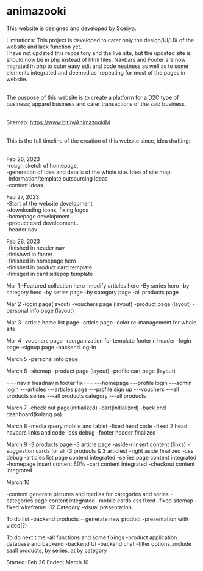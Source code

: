 # animazooki<br />

This website is designed and developed by Sceiiya.<br />

Limitations: This project is developed to cater only the design/UI/UX of the website and lack function yet.<br />
I have not updated this repository and the live site, but the updated site is should now be in php instead of html files. Navbars and Footer are now migrated in php to cater easy edit and code neatness as well as to some elements integrated and deemed as 'repeating for most of the pages in website.<br /><br />

The puspose of this website is to create a platform for a D2C type of business; apparel business and cater transactions of the said business.<br /><br />

Sitemap: https://www.bit.ly/AnimazookiM <br /><br />

This is the full timeline of the creation of this website since, idea drafting:: <br /><br />

Feb 26, 2023<br />
-rough sketch of homepage, <br />
-generation of idea and details of the whole site. Idea of site map.<br />
-information/template outsourcing ideas<br />
-content ideas<br />

Feb 27, 2023<br/>
-Start of the website development<br />
-downloading icons, fixing logos<br />
-homepage development.. <br />
-product card development..<br />
-header nav<br />

Feb 28, 2023<br />
-finished in header nav<br />
-finishwd in footer<br />
-finished in homepage hero<br />
-finished in product card template<br />
-finisged in card sidepop template<br />

Mar 1
-Featured collection hero
-modify articles hero
-By series hero
-by category hero
-by series page
-by category page
-all products page

Mar 2
-login page(layout)
-vouchers page (layout)
-product page (layout)
-personal info page (layout)

Mar 3
-article home list page
-article page
-color re-management for whole site

Mar 4
-vouchers page
-reorganization for template footer n header
-login page
-signup page
-backend log-in

March 5
-personal info page 

March 6
-sitemap 
-product page (layout)
-profile cart page (layout)

===nav n headnav n footer fix===
---homepage
---profile login
---admin login
---articles
---articles page
---profile sign up
---vouchers
---all products series
---all products category
---all products

March 7
-check out page(initialized)
-cart(initialized)
-back end dashboard(kulang pa)

March 8
-media query mobile and tablet
-fixed head code
-fixed 2 head navbars links and code
-css debug
-footer header finalized

March 9 
-3 products page
-3 article page
-aside-r insert content (links)
-suggestion cards for all (3 products & 3 articles)
-right aside finalized
-css debug
-articles list page content integrated
-series page content integrated
-homepage insert content 60%
-cart content integrated
-checkout content integrated

March 10 

-content generate pictures and medias for categories and series
-categories page content integrated
-mobile cards css fixed
-fixed sitemap
-fixed wireframe
-12 Category
-visual presentation

To do list
-backend products + generate new product
-presentation with video(?)

To do next time
-all functions and some fixings
-product application database and backend
-backend UI
-backend chat
-filter options..include saall products, by series, at by category


Started: Feb 26
Ended: March 10
